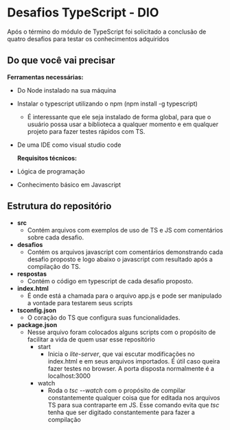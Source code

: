 # Desafios TypeScript - DIO

Após o término do módulo de TypeScript foi solicitado a conclusão de quatro desafios para testar os conhecimentos adquiridos



## Do que você vai precisar

**Ferramentas necessárias:**

- Do Node instalado na sua máquina

- Instalar o typescript utilizando o npm (npm install -g typescript)

  - É interessante que ele seja instalado de forma global, para que o usuário possa usar a biblioteca a qualquer momento e em qualquer projeto para fazer testes rápidos com TS.

- De uma IDE como visual studio code

  

  **Requisitos técnicos:**

- Lógica de programação

- Conhecimento básico em Javascript



## Estrutura do repositório

- **src**
  - Contém arquivos com exemplos de uso de TS e JS com comentários sobre cada desafio.
- **desafios**
  - Contém os arquivos javascript com comentários demonstrando cada desafio proposto e logo abaixo o javascript com resultado após a compilação do TS.
- **respostas**
  - Contém o código em typescript de cada desafio proposto.
- **index.html**
  - É onde está a chamada para o arquivo app.js e pode ser manipulado a vontade para testarem seus scripts
- **tsconfig.json**
  - O coração do TS que configura suas funcionalidades.
- **package.json**
  - Nesse arquivo foram colocados alguns scripts com o propósito de facilitar a vida de quem usar esse repositório
    - start
      - Inicia o *lite-server*, que vai escutar modificações no index.html e em seus arquivos importados. É útil caso queira fazer testes no browser. A porta disposta normalmente é a localhost:3000
    - watch
      - Roda o *tsc --watch* com o propósito de compilar constantemente qualquer coisa que for editada nos arquivos TS para sua contraparte em JS. Esse comando evita que *tsc* tenha que ser digitado constantemente para fazer a compilação